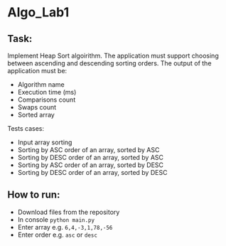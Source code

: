 # Algo_Lab1
## Task:
Implement Heap Sort algoirithm. The application must support choosing between ascending and descending sorting orders.
The output of the application must be:
 - Algorithm name
 - Execution time (ms)
 - Comparisons count
 - Swaps count
 - Sorted array

Tests cases:
 - Input array sorting
 - Sorting by ASC order of an array, sorted by ASC
 - Sorting by DESC order of an array, sorted by ASC
 - Sorting by ASC order of an array, sorted by DESC
 - Sorting by DESC order of an array, sorted by DESC

## How to run:
 - Download files from the repository
 - In console `python main.py`
 - Enter array e.g. `6,4,-3,1,78,-56`
 - Enter order e.g. `asc` or `desc`
